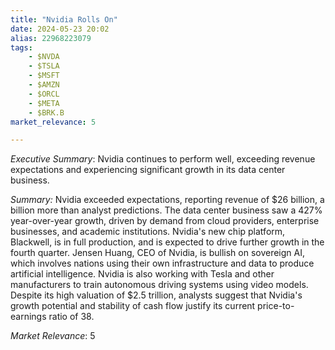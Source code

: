 ```yaml
---
title: "Nvidia Rolls On"
date: 2024-05-23 20:02
alias: 22968223079
tags:
    - $NVDA
    - $TSLA
    - $MSFT
    - $AMZN
    - $ORCL
    - $META
    - $BRK.B
market_relevance: 5

---
```

*Executive Summary*: Nvidia continues to perform well, exceeding revenue expectations and experiencing significant growth in its data center business.


*Summary:*
Nvidia exceeded expectations, reporting revenue of \$26 billion, a billion more than analyst predictions. The data center business saw a 427% year-over-year growth, driven by demand from cloud providers, enterprise businesses, and academic institutions. Nvidia's new chip platform, Blackwell, is in full production, and is expected to drive further growth in the fourth quarter. Jensen Huang, CEO of Nvidia, is bullish on sovereign AI, which involves nations using their own infrastructure and data to produce artificial intelligence. Nvidia is also working with Tesla and other manufacturers to train autonomous driving systems using video models. Despite its high valuation of \$2.5 trillion, analysts suggest that Nvidia's growth potential and stability of cash flow justify its current price-to-earnings ratio of 38.



*Market Relevance*: 5
  